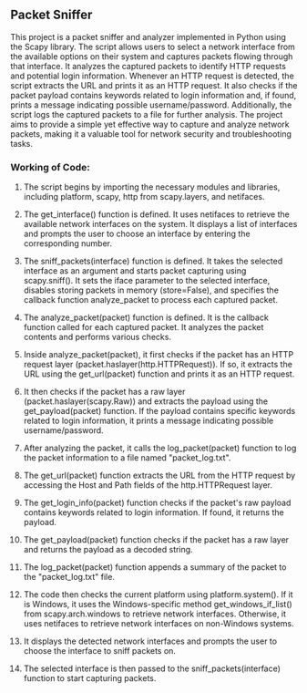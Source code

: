 ## Packet Sniffer
This project is a packet sniffer and analyzer implemented in Python using the Scapy library. The script allows users to select a network interface from the available options on their system and captures packets flowing through that interface. It analyzes the captured packets to identify HTTP requests and potential login information. Whenever an HTTP request is detected, the script extracts the URL and prints it as an HTTP request. It also checks if the packet payload contains keywords related to login information and, if found, prints a message indicating possible username/password. Additionally, the script logs the captured packets to a file for further analysis. The project aims to provide a simple yet effective way to capture and analyze network packets, making it a valuable tool for network security and troubleshooting tasks.

### Working of Code:
1. The script begins by importing the necessary modules and libraries, including platform, scapy, http from scapy.layers, and netifaces.

2. The get_interface() function is defined. It uses netifaces to retrieve the available network interfaces on the system. It displays a list of interfaces and prompts the user to choose an interface by entering the corresponding number.

3. The sniff_packets(interface) function is defined. It takes the selected interface as an argument and starts packet capturing using scapy.sniff(). It sets the iface parameter to the selected interface, disables storing packets in memory (store=False), and specifies the callback function analyze_packet to process each captured packet.

4. The analyze_packet(packet) function is defined. It is the callback function called for each captured packet. It analyzes the packet contents and performs various checks.

5. Inside analyze_packet(packet), it first checks if the packet has an HTTP request layer (packet.haslayer(http.HTTPRequest)). If so, it extracts the URL using the get_url(packet) function and prints it as an HTTP request.

6. It then checks if the packet has a raw layer (packet.haslayer(scapy.Raw)) and extracts the payload using the get_payload(packet) function. If the payload contains specific keywords related to login information, it prints a message indicating possible username/password.

7. After analyzing the packet, it calls the log_packet(packet) function to log the packet information to a file named "packet_log.txt".

8. The get_url(packet) function extracts the URL from the HTTP request by accessing the Host and Path fields of the http.HTTPRequest layer.

9. The get_login_info(packet) function checks if the packet's raw payload contains keywords related to login information. If found, it returns the payload.

10. The get_payload(packet) function checks if the packet has a raw layer and returns the payload as a decoded string.

11. The log_packet(packet) function appends a summary of the packet to the "packet_log.txt" file.

12. The code then checks the current platform using platform.system(). If it is Windows, it uses the Windows-specific method get_windows_if_list() from scapy.arch.windows to retrieve network interfaces. Otherwise, it uses netifaces to retrieve network interfaces on non-Windows systems.

13. It displays the detected network interfaces and prompts the user to choose the interface to sniff packets on.

14. The selected interface is then passed to the sniff_packets(interface) function to start capturing packets.
